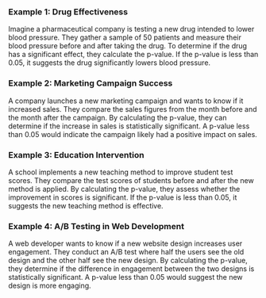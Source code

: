 ### Example 1: Drug Effectiveness
Imagine a pharmaceutical company is testing a new drug intended to lower blood pressure. They gather a sample of 50 patients and measure their blood pressure before and after taking the drug. To determine if the drug has a significant effect, they calculate the p-value. If the p-value is less than 0.05, it suggests the drug significantly lowers blood pressure.

### Example 2: Marketing Campaign Success
A company launches a new marketing campaign and wants to know if it increased sales. They compare the sales figures from the month before and the month after the campaign. By calculating the p-value, they can determine if the increase in sales is statistically significant. A p-value less than 0.05 would indicate the campaign likely had a positive impact on sales.

### Example 3: Education Intervention
A school implements a new teaching method to improve student test scores. They compare the test scores of students before and after the new method is applied. By calculating the p-value, they assess whether the improvement in scores is significant. If the p-value is less than 0.05, it suggests the new teaching method is effective.

### Example 4: A/B Testing in Web Development
A web developer wants to know if a new website design increases user engagement. They conduct an A/B test where half the users see the old design and the other half see the new design. By calculating the p-value, they determine if the difference in engagement between the two designs is statistically significant. A p-value less than 0.05 would suggest the new design is more engaging.
